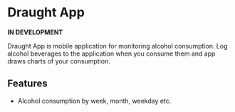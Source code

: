 # Draught App

**IN DEVELOPMENT**

Draught App is mobile application for monitoring alcohol consumption. Log alcohol beverages to the application when you consume them and app draws charts of your consumption.

## Features

- Alcohol consumption by week, month, weekday etc.
